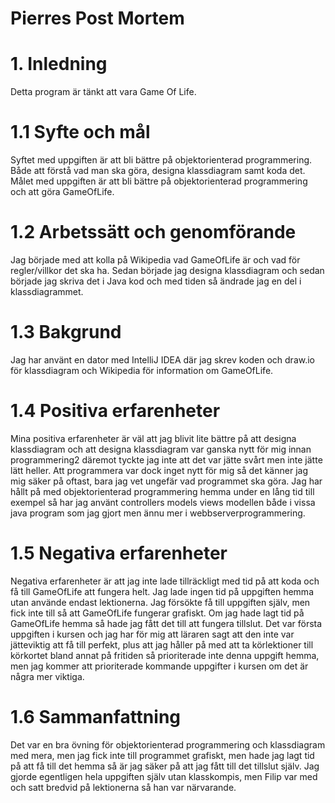 # Pierres Post Mortem

# 1. Inledning
Detta program är tänkt att vara Game Of Life.

# 1.1 Syfte och mål
Syftet med uppgiften är att bli bättre på objektorienterad
programmering. Både att förstå vad man ska göra, designa klassdiagram samt koda det.
Målet med uppgiften är att bli bättre på objektorienterad
programmering och att göra GameOfLife.

# 1.2 Arbetssätt och genomförande
Jag började med att kolla på Wikipedia vad GameOfLife är
och vad för regler/villkor det ska ha. Sedan började jag
designa klassdiagram och sedan började jag skriva det i 
Java kod och med tiden så ändrade jag en del i klassdiagrammet.


# 1.3 Bakgrund
Jag har använt en dator med IntelliJ IDEA där jag skrev koden
och draw.io för klassdiagram och Wikipedia för information om
GameOfLife.


# 1.4 Positiva erfarenheter
Mina positiva erfarenheter är väl att jag blivit lite bättre
på att designa klassdiagram och att designa klassdiagram
var ganska nytt för mig innan programmering2 däremot tyckte
jag inte att det var jätte svårt men inte jätte lätt heller.
Att programmera var dock inget nytt för mig så det känner
jag mig säker på oftast, bara jag vet ungefär vad programmet
ska göra. Jag har hållt på med objektorienterad
programmering hemma under en lång tid till exempel så har jag använt
controllers models views modellen både i vissa java program
som jag gjort men ännu mer i webbserverprogrammering.


# 1.5 Negativa erfarenheter
Negativa erfarenheter är att jag inte lade tillräckligt med
tid på att koda och få till GameOfLife att fungera helt.
Jag lade ingen tid på uppgiften hemma utan använde endast
lektionerna. Jag försökte få till uppgiften själv, men fick
inte till så att GameOfLife fungerar grafiskt. Om jag hade
lagt tid på GameOfLife hemma så hade jag fått det till att
fungera tillslut. Det var första uppgiften i kursen och
jag har för mig att läraren sagt att den inte var jätteviktig
att få till perfekt, plus att jag håller på med att ta körlektioner
till körkortet bland annat på fritiden så prioriterade inte
denna uppgift hemma, men jag kommer att prioriterade kommande
uppgifter i kursen om det är några mer viktiga.

# 1.6 Sammanfattning
Det var en bra övning för objektorienterad programmering och
klassdiagram med mera, men jag fick inte till programmet
grafiskt, men hade jag lagt tid på att få till det hemma
så är jag säker på att jag fått till det tillslut själv.
Jag gjorde egentligen hela uppgiften själv utan klasskompis,
men Filip var med och satt bredvid på lektionerna så han
var närvarande.